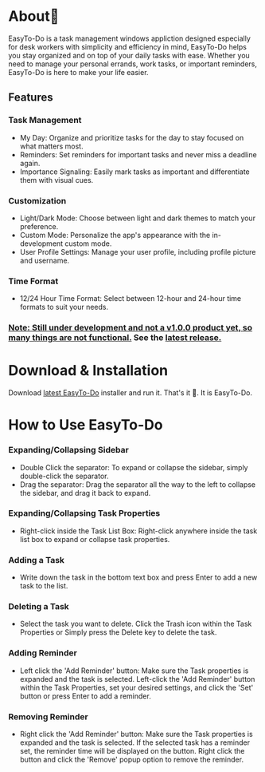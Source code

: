 # About📖

EasyTo-Do is a task management windows appliction designed especially for desk workers with simplicity and efficiency in mind, EasyTo-Do helps you stay organized and on top of your daily tasks with ease. Whether you need to manage your personal errands, work tasks, or important reminders, EasyTo-Do is here to make your life easier.

## Features

### Task Management

* My Day: Organize and prioritize tasks for the day to stay focused on what matters most.
* Reminders: Set reminders for important tasks and never miss a deadline again.
* Importance Signaling: Easily mark tasks as important and differentiate them with visual cues.

### Customization

* Light/Dark Mode: Choose between light and dark themes to match your preference.
* Custom Mode: Personalize the app's appearance with the in-development custom mode.
* User Profile Settings: Manage your user profile, including profile picture and username.

### Time Format

* 12/24 Hour Time Format: Select between 12-hour and 24-hour time formats to suit your needs.

### <u>Note: Still under development and not a v1.0.0 product yet, so many things are not functional.</u> See the [latest release.](https://github.com/Nischall01/EasyTo-do/releases/latest)

# Download & Installation

Download [latest EasyTo-Do](https://github.com/Nischall01/EasyTo-do/releases/latest) installer and run it. That's it 🎉️. It is EasyTo-Do.

# How to Use EasyTo-Do

### Expanding/Collapsing Sidebar

* Double Click the separator: To expand or collapse the sidebar, simply double-click the separator.
* Drag the separator: Drag the separator all the way to the left to collapse the sidebar, and drag it back to expand.

### Expanding/Collapsing Task Properties

* Right-click inside the Task List Box: Right-click anywhere inside the task list box to expand or collapse task properties.

### Adding a Task

* Write down the task in the bottom text box and press Enter to add a new task to the list.

### Deleting a Task

* Select the task you want to delete. Click the Trash icon within the Task Properties or Simply press the Delete key to delete the task.

### Adding Reminder

* Left click the 'Add Reminder' button: Make sure the Task properties is expanded and the task is selected. Left-click the 'Add Reminder' button within the Task Properties, set your desired settings, and click the 'Set' button or press Enter to add a reminder.

### Removing Reminder

* Right click the 'Add Reminder' button: Make sure the Task properties is expanded and the task is selected. If the selected task has a reminder set, the reminder time will be displayed on the button. Right click the button and click the 'Remove' popup option to remove the reminder.

